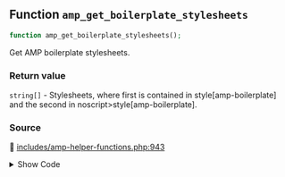 ## Function `amp_get_boilerplate_stylesheets`

```php
function amp_get_boilerplate_stylesheets();
```

Get AMP boilerplate stylesheets.

### Return value

`string[]` - Stylesheets, where first is contained in style[amp-boilerplate] and the second in noscript&gt;style[amp-boilerplate].

### Source

:link: [includes/amp-helper-functions.php:943](../../includes/amp-helper-functions.php#L943-L948)

<details>
<summary>Show Code</summary>

```php
function amp_get_boilerplate_stylesheets() {
	return [
		'body{-webkit-animation:-amp-start 8s steps(1,end) 0s 1 normal both;-moz-animation:-amp-start 8s steps(1,end) 0s 1 normal both;-ms-animation:-amp-start 8s steps(1,end) 0s 1 normal both;animation:-amp-start 8s steps(1,end) 0s 1 normal both}@-webkit-keyframes -amp-start{from{visibility:hidden}to{visibility:visible}}@-moz-keyframes -amp-start{from{visibility:hidden}to{visibility:visible}}@-ms-keyframes -amp-start{from{visibility:hidden}to{visibility:visible}}@-o-keyframes -amp-start{from{visibility:hidden}to{visibility:visible}}@keyframes -amp-start{from{visibility:hidden}to{visibility:visible}}',
		'body{-webkit-animation:none;-moz-animation:none;-ms-animation:none;animation:none}',
	];
}
```

</details>

